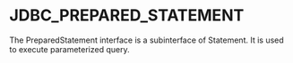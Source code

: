 # JDBC_PREPARED_STATEMENT
The PreparedStatement interface is a subinterface of Statement. It is used to execute parameterized query. 
